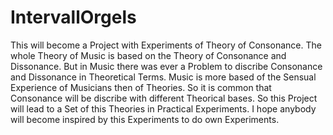 # IntervallOrgels

This will become a Project with Experiments
of Theory of Consonance. The whole Theory of
Music is based on the Theory of Consonance 
and Dissonance. But in Music there was ever
a Problem to discribe Consonance and
Dissonance in Theoretical Terms. Music
is more based of the Sensual Experience
of Musicians then of Theories.
So it is common that Consonance will
be discribe with different Theorical
bases. So this Project will lead to a
Set of this Theories in Practical 
Experiments. I hope anybody will become
inspired by this Experiments to do own
Experiments.
